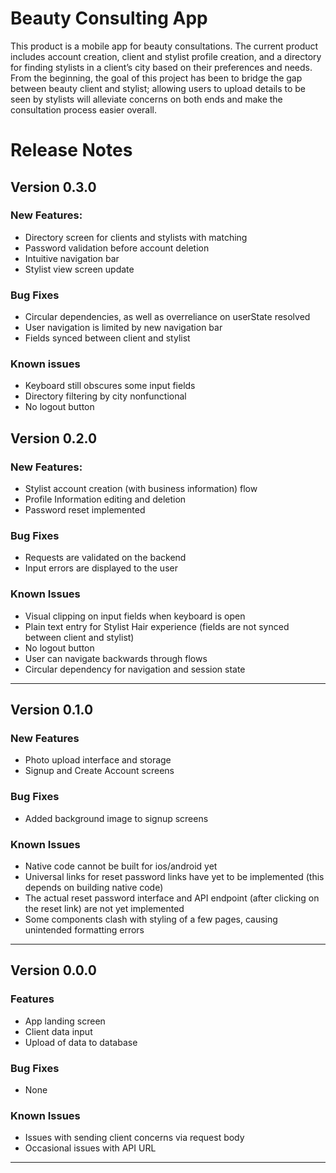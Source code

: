 # Beauty Consulting App
This product is a mobile app for beauty consultations. The current product includes account creation, client and stylist profile creation, and a directory for finding stylists in a client’s city based on their preferences and needs. From the beginning, the goal of this project has been to bridge the gap between beauty client and stylist; allowing users to upload details to be seen by stylists will alleviate concerns on both ends and make the consultation process easier overall. 

# Release Notes

## Version 0.3.0

### New Features:
* Directory screen for clients and stylists with matching
* Password validation before account deletion
* Intuitive navigation bar
* Stylist view screen update

### Bug Fixes
* Circular dependencies, as well as overreliance on userState resolved
* User navigation is limited by new navigation bar
* Fields synced between client and stylist

### Known issues
* Keyboard still obscures some input fields
* Directory filtering by city nonfunctional 
* No logout button

## Version 0.2.0

### New Features:
* Stylist account creation (with business information) flow 
* Profile Information editing and deletion
* Password reset implemented

### Bug Fixes
* Requests are validated on the backend
* Input errors are displayed to the user

### Known Issues
* Visual clipping on input fields when keyboard is open
* Plain text entry for Stylist Hair experience (fields are not synced between client and stylist)
* No logout button
* User can navigate backwards through flows
* Circular dependency for navigation and session state
----
## Version 0.1.0

### New Features
* Photo upload interface and storage
* Signup and Create Account screens

### Bug Fixes
* Added background image to signup screens

### Known Issues
* Native code cannot be built for ios/android yet
* Universal links for reset password links have yet to be implemented (this depends on building native code)
* The actual reset password interface and API endpoint (after clicking on the reset link) are not yet implemented
* Some components clash with styling of a few pages, causing unintended formatting errors
----

## Version 0.0.0
### Features
* App landing screen
* Client data input
* Upload of data to database

### Bug Fixes
* None

### Known Issues
* Issues with sending client concerns via request body
* Occasional issues with API URL
----
